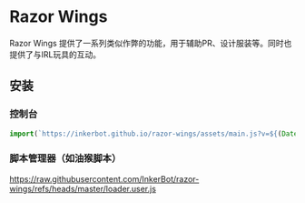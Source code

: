 # Razor Wings
Razor Wings 提供了一系列类似作弊的功能，用于辅助PR、设计服装等。同时也提供了与IRL玩具的互动。

## 安装

### 控制台
```js
import(`https://inkerbot.github.io/razor-wings/assets/main.js?v=${(Date.now()/10000).toFixed(0)}`);
```

### 脚本管理器（如油猴脚本）

https://raw.githubusercontent.com/InkerBot/razor-wings/refs/heads/master/loader.user.js
